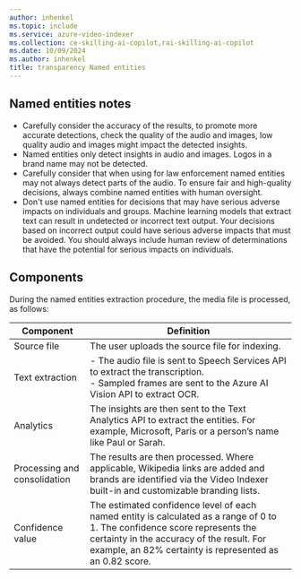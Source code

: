 ```yaml
---
author: inhenkel
ms.topic: include 
ms.service: azure-video-indexer
ms.collection: ce-skilling-ai-copilot,rai-skilling-ai-copilot
ms.date: 10/09/2024
ms.author: inhenkel
title: transparency Named entities
---
```


## Named entities notes
-	Carefully consider the accuracy of the results, to promote more accurate detections, check the quality of the audio and images, low quality audio and images might impact the detected insights. 
-	Named entities only detect insights in audio and images. Logos in a brand name may not be detected.
-	Carefully consider that when using for law enforcement named entities may not always detect parts of the audio. To ensure fair and high-quality decisions, always combine named entities with human oversight. 
-	Don't use named entities for decisions that may have serious adverse impacts on individuals and groups. Machine learning models that extract text can result in undetected or incorrect text output. Your decisions based on incorrect output could have serious adverse impacts that must be avoided. You should always include human review of determinations that have the potential for serious impacts on individuals.

## Components 

During the named entities extraction procedure, the media file is processed, as follows:   

|Component|Definition|
|---|---|
| Source file | 	The user uploads the source file for indexing. |
| Text extraction |- The audio file is sent to Speech Services API to extract the transcription.<br/>- Sampled frames are sent to the Azure AI Vision API to extract OCR. |
| Analytics	|The insights are then sent to the Text Analytics API to extract the entities. For example, Microsoft, Paris or a person’s name like Paul or Sarah.
| Processing and consolidation |	The results are then processed. Where applicable, Wikipedia links are added and brands are identified via the Video Indexer built-in and customizable branding lists.
| Confidence value | The estimated confidence level of each named entity is calculated as a range of 0 to 1. The confidence score represents the certainty in the accuracy of the result. For example, an 82% certainty is represented as an 0.82 score.|
